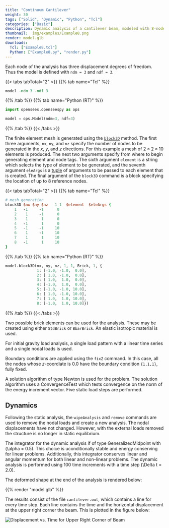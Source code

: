 ```yaml
---
title: "Continuum Cantilever"
weight: 30
tags: ["Solid", "Dynamic", "Python", "Tcl"]
categories: ["Basic"]
description: Dynamic analysis of a cantilever beam, modeled with 8-node brick elements.
thumbnail:  img/examples/Example8.png
render: model.glb
downloads:
  Tcl: ["Example8.tcl"]
  Python: ["Example8.py", "render.py"]
---
```


Each node of the analysis has three displacement degrees of freedom. 
Thus the model is defined with `ndm = 3` and `ndf = 3`.

{{< tabs tabTotal="2" >}}
{{% tab name="Tcl" %}}
```tcl
model -ndm 3 -ndf 3
```
{{% /tab %}}
{{% tab name="Python (RT)" %}}
```python
import opensees.openseespy as ops

model = ops.Model(ndm=3, ndf=3)
```
{{% /tab %}}
{{< /tabs >}}

The finite element mesh is generated using the [`block3D`](https://opensees.stairlab.io/user/manual/meshing/block3D.html) method. 
The first three arguments, `nx`, `ny`, and `nz` specify the number of
nodes to be generated in the $x$, $y$, and $z$ directions.
For this example a mesh of $2 \times 2 \times 10$ elements is produced.
The next two arguments specify from where to begin generating element and node tags.
The sixth argument `element` is a string which selects the type of element to be generated,
and the seventh argument `eleArgs` is a [tuple](https://docs.python.org/3/tutorial/datastructures.html#tuples-and-sequences) 
of arguments to be passed to each element that is created.
The final argument of the `block3D` command is a block specifying the location of up to 8 reference nodes.

{{< tabs tabTotal="2" >}}
{{% tab name="Tcl" %}}
```tcl
# mesh generation
block3D $nx $ny $nz   1 1  $element  $eleArgs {
    1   -1     -1      0
    2    1     -1      0
    3    1      1      0
    4   -1      1      0 
    5   -1     -1     10
    6    1     -1     10
    7    1      1     10
    8   -1      1     10
}
```
{{% /tab %}}
{{% tab name="Python (RT)" %}}
```python
model.block3D(nx, ny, nz, 1, 1, Brick, 1, {
              1: [-1.0, -1.0,  0.0],
              2: [ 1.0, -1.0,  0.0],
              3: [ 1.0,  1.0,  0.0],
              4: [-1.0,  1.0,  0.0],
              5: [-1.0, -1.0, 10.0],
              6: [ 1.0, -1.0, 10.0],
              7: [ 1.0,  1.0, 10.0],
              8: [-1.0,  1.0, 10.0]})
```
{{% /tab %}}
{{< /tabs >}}

Two possible brick elements can be used for the analysis. These may be
created using either `StdBrick` or `BbarBrick`. 
An elastic isotropic material is used.

For initial gravity load analysis, a single load pattern with a linear
time series and a single nodal loads is used.

Boundary conditions are applied using the `fixZ` command. In this case,
all the nodes whose $z$-coordiate is $0.0$ have the boundary condition
`{1,1,1}`, fully fixed.

A solution algorithm of type Newton is used for the problem. The
solution algorithm uses a ConvergenceTest which tests convergence on the
norm of the energy increment vector. 
Five static load steps are performed.

## Dynamics

Following the static analysis, the `wipeAnalysis` and `remove` commands 
are used to remove the nodal loads and create a new analysis. 
The nodal displacements have not changed. 
However, with the external loads removed the structure is no longer in static equilibrium.

The integrator for the dynamic analysis if of type GeneralizedMidpoint
with \(\alpha = 0.5\). This choice is uconditionally stable and energy
conserving for linear problems. Additionally, this integrator conserves
linear and angular momentum for both linear and non-linear problems. The
dynamic analysis is performed using $100$ time increments with a time
step \(\Delta t = 2.0\).

The deformed shape at the end of the analysis is rendered below:

{{% render "model.glb" %}}

The results consist of the file `cantilever.out`, which contains a line
for every time step. Each line contains the time and the horizontal
displacement at the upper right corner the beam. 
This is plotted in the figure below:

![Displacement vs. Time for Upper Right Corner of Beam](img/cantilever.svg)

